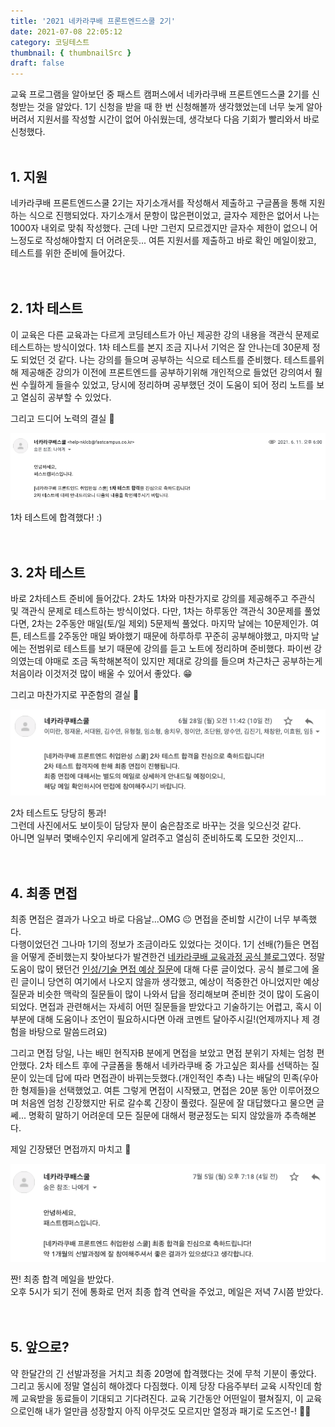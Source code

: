 ```yaml
---
title: '2021 네카라쿠배 프론트엔드스쿨 2기'
date: 2021-07-08 22:05:12
category: 코딩테스트
thumbnail: { thumbnailSrc }
draft: false
---
```


교육 프로그램을 알아보던 중 패스트 캠퍼스에서 네카라쿠배 프론트엔드스쿨 2기를 신청받는 것을 알았다. 1기 신청을 받을 때 한 번 신청해볼까 생각했었는데 너무 늦게 알아버려서 지원서를 작성할 시간이 없어 아쉬웠는데, 생각보다 다음 기회가 빨리와서 바로 신청했다.
<br/>
<br/>

## 1. 지원

네카라쿠배 프론트엔드스쿨 2기는 자기소개서를 작성해서 제출하고 구글폼을 통해 지원하는 식으로 진행되었다. 자기소개서 문항이 많은편이었고, 글자수 제한은 없어서 나는 1000자 내외로 맞춰 작성했다. 근데 나만 그런지 모르겠지만 글자수 제한이 없으니 어느정도로 작성해야할지 더 어려운듯... 여튼 지원서를 제출하고 바로 확인 메일이왔고, 테스트를 위한 준비에 들어갔다.
<br/>
<br/>
<br/>

## 2. 1차 테스트

이 교육은 다른 교육과는 다르게 코딩테스트가 아닌 제공한 강의 내용을 객관식 문제로 테스트하는 방식이었다. 1차 테스트를 본지 조금 지나서 기억은 잘 안나는데 30문제 정도 되었던 것 같다. 나는 강의를 들으며 공부하는 식으로 테스트를 준비했다. 테스트를위해 제공해준 강의가 이전에 프론트엔드를 공부하기위해 개인적으로 들었던 강의여서 훨씬 수월하게 들을수 있었고, 당시에 정리하며 공부했던 것이 도움이 되어 정리 노트를 보고 열심히 공부할 수 있었다.

그리고 드디어 노력의 결실 🍒

![1차_테스트_결과_메일](./images/2021-NKLCW/1st_test_result.png)

1차 테스트에 합격했다! :)
<br/>
<br/>
<br/>

## 3. 2차 테스트

바로 2차테스트 준비에 들어갔다. 2차도 1차와 마찬가지로 강의를 제공해주고 주관식 및 객관식 문제로 테스트하는 방식이었다. 다만, 1차는 하루동안 객관식 30문제를 풀었다면, 2차는 2주동안 매일(토/일 제외) 5문제씩 풀었다. 마지막 날에는 10문제인가. 여튼, 테스트를 2주동안 매일 봐야했기 때문에 하루하루 꾸준히 공부해야했고, 마지막 날에는 전범위로 테스트를 보기 때문에 강의를 듣고 노트에 정리하며 준비했다. 파이썬 강의였는데 야매로 조금 독학해본적이 있지만 제대로 강의를 들으며 차근차근 공부하는게 처음이라 이것저것 많이 배울 수 있어서 좋았다. 😁

그리고 마찬가지로 꾸준함의 결실 🍊

![2차_테스트_결과_메일](./images/2021-NKLCW/2ed_test_result.png)

2차 테스트도 당당히 통과!  
그런데 사진에서도 보이듯이 담당자 분이 숨은참조로 바꾸는 것을 잊으신것 같다.  
아니면 일부러 몇배수인지 우리에게 알려주고 열심히 준비하도록 도모한 것인지...
<br/>
<br/>
<br/>

## 4. 최종 면접

최종 면접은 결과가 나오고 바로 다음날...OMG 😐 면접을 준비할 시간이 너무 부족했다.  
다행이었던건 그나마 1기의 정보가 조금이라도 있었다는 것이다. 1기 선배(?)들은 면접을 어떻게 준비했는지 찾아보다가 발견한건 [네카라쿠배 교육과정 공식 블로그](https://blog.naver.com/fastcampus_nklcb)였다. 정말 도움이 많이 됐던건 [인성/기술 면접 예상 질문](https://blog.naver.com/PostList.nhn?blogId=fastcampus_nklcb&from=postList&categoryNo=6)에 대해 다룬 글이었다. 공식 블로그에 올린 글이니 당연히 여기에서 나오지 않을까 생각했고, 예상이 적중한건 아니었지만 예상 질문과 비슷한 맥락의 질문들이 많이 나와서 답을 정리해보며 준비한 것이 많이 도움이 되었다. 면접과 관련해서는 자세히 어떤 질문들을 받았다고 기술하기는 어렵고, 혹시 이 부분에 대해 도움이나 조언이 필요하시다면 아래 코멘트 달아주시길!(언제까지나 제 경험을 바탕으로 말씀드려요)

그리고 면접 당일, 나는 배민 현직자B 분에게 면접을 보았고 면접 분위기 자체는 엄청 편안했다. 2차 테스트 후에 구글폼을 통해서 네카라쿠배 중 가고싶은 회사를 선택하는 질문이 있는데 답에 따라 면접관이 바뀌는듯했다.(개인적인 추측) 나는 배달의 민족(우아한 형제들)을 선택했었고. 여튼 그렇게 면접이 시작됐고, 면접은 20분 동안 이루어졌으며 처음엔 엄청 긴장했지만 뒤로 갈수록 긴장이 풀렸다. 질문에 잘 대답했다고 물으면 글쎄... 명확히 말하기 어려운데 모든 질문에 대해서 평균정도는 되지 않았을까 추측해본다.

제일 긴장됐던 면접까지 마치고 🍉

![면접_결과_메일](./images/2021-NKLCW/interview_result.png)

짠! 최종 합격 메일을 받았다.  
오후 5시가 되기 전에 통화로 먼저 최종 합격 연락을 주었고, 메일은 저녁 7시쯤 받았다.
<br/>
<br/>
<br/>

## 5. 앞으로?

약 한달간의 긴 선발과정을 거치고 최종 20명에 합격했다는 것에 무척 기분이 좋았다.  
그리고 동시에 정말 열심히 해야겠다 다짐했다. 이제 당장 다음주부터 교육 시작인데 함께 교육받을 동료들이 기대되고 기다려진다. 교육 기간동안 어떤일이 펼쳐질지, 이 교육으로인해 내가 얼만큼 성장할지 아직 아무것도 모르지만 열정과 패기로 도즈언-! 👊🏻

